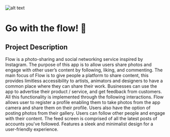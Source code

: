 
![alt text](https://i.ibb.co/Rzwjt3w/flow-w.png)


# Go with the flow! 🤍

## Project Description 

Flow is a photo-sharing and social networking service inspired by Instagram. The purpose of this app is to allow users share photos and engage with other user’s content by following, liking, and commenting. The main focus of Flow is to give people a platform to share content, this provides limitless accessibility to artists, animators and designers to have a common place where they can share their work. Businesses can use the app to advertise their product / service, and get feedback from customers. All this functionality is implemented through the following interactions. Flow allows user to register a profile enabling them to take photos from the app camera and share them on their profile. Users also have the option of posting photos from their gallery. Users can follow other people and engage with their content. The feed screen is comprised of all the latest posts of accounts you've followed. Features a sleek and minimalist design for a user-friendly experience. 
